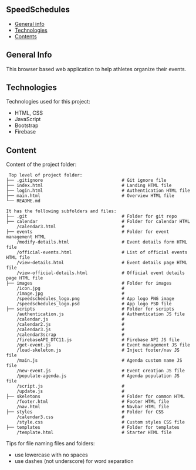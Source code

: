 ## SpeedSchedules

* [General info](#general-info)
* [Technologies](#technologies)
* [Contents](#content)

## General Info
This browser based web application to help athletes organize their events.
	
## Technologies
Technologies used for this project:
* HTML, CSS
* JavaScript
* Bootstrap 
* Firebase
	
## Content
Content of the project folder:

```
 Top level of project folder: 
├── .gitignore                              # Git ignore file
├── index.html                              # Landing HTML file
├── login.html                              # Authentication HTML file
├── main.html                               # Overview HTML file
└── README.md

It has the following subfolders and files:
├── .git                                    # Folder for git repo
├── calendar                                # Folder for calendar HTML
    /calendar3.html                         # 
├── events                                  # Folder for event management HTML
    /modify-details.html                    # Event details form HTML file
    /official-events.html                   # List of official events HTML file
    /view-details.html                      # Event details page HTML file
    /view-official-details.html             # Official event details page HTML file
├── images                                  # Folder for images
    /icon.jpg                               # 
    /image.jpg                              # 
    /speedschedules_logo.png                # App logo PNG image
    /speedschedules_logo.psd                # App logo PSD file
├── scripts                                 # Folder for scripts
    /authentication.js                      # Authentication JS file
    /calendar.js                            # 
    /calendar2.js                           # 
    /calendar3.js                           # 
    /calendar3scrap                         # 
    /firebaseAPI_DTC11.js                   # Firebase API JS file
    /get-event.js                           # Event management JS file
    /load-skeleton.js                       # Inject footer/nav JS file
    /main.js                                # Agenda custom name JS file
    /new-event.js                           # Event creation JS file
    /populate-agenda.js                     # Agenda population JS file
    /script.js                              # 
    /update.js                              #
├── skeletons                               # Folder for common HTML
    /footer.html                            # Footer HTML file
    /nav.html                               # Navbar HTML file
├── styles                                  # Folder for CSS
    /calendar3.css                          #
    /style.css                              # Custom styles CSS file
├── templates                               # Folder for templates
    /template.html                          # Starter HTML file
```

Tips for file naming files and folders:
* use lowercase with no spaces
* use dashes (not underscore) for word separation

